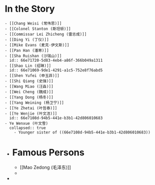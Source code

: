 # In the Story
	- [[Chang Weisi (常伟思)]]
	- [[Colonel Stanton (斯坦顿)]]
	- [[Commissar Lei Zhicheng (雷志成)]]
	- [[Ding Yi (丁仪)]]
	- [[Mike Evans (麦克·伊文斯)]]
	- [[Pan Han (潘寒)]]
	- [[Sha Ruishan (沙瑞山)]]
	  id:: 66e71720-5d83-4eb4-a86f-366b049a1311
	- [[Shao Lin (绍琳)]]
	  id:: 66e71069-9de1-4291-a1c5-752e8f76abd5
	- [[Shen Yufei (申玉菲)]]
	- [[Shi Qiang (史强)]]
	- [[Wang Miao (汪淼)]]
	- [[Wei Cheng (魏成)]]
	- [[Yang Dong (杨冬)]]
	- [[Yang Weining (杨卫宁)]]
	- [[Ye Zhetai (叶哲泰)]]
	- [[Ye Wenjie (叶文洁)]]
	  id:: 66e7108d-94b5-441e-b3b1-42d806010683
	- Ye Wenxue (叶文雪)
	  collapsed:: true
		- Younger sister of ((66e7108d-94b5-441e-b3b1-42d806010683))
- # Famous Persons
	- [[Mao Zedong (毛泽东)]]
	-
-